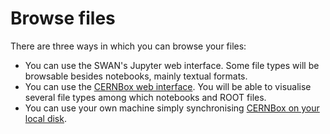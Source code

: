 # Browse files

There are three ways in which you can browse your files:

* You can use the SWAN's Jupyter web interface. Some file types will be browsable besides notebooks, mainly textual formats.
* You can use the [CERNBox web interface](http://cernbox.cern.ch/). You will be able to visualise several file types 
among which notebooks and ROOT files.
* You can use your own machine simply synchronising [CERNBox on your local disk](http://cernbox.web.cern.ch/cernbox/en/synchronisation/).